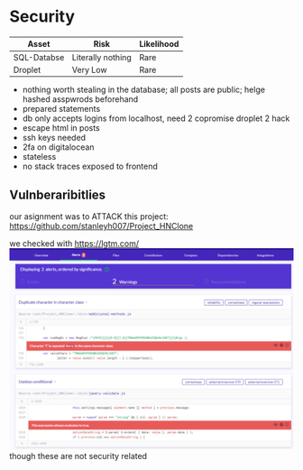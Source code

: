 # Security

| Asset | Risk | Likelihood |
| --- | --- | --- |
| SQL-Databse | Literally nothing | Rare |
| Droplet | Very Low | Rare |

- nothing worth stealing in the database; all posts are public; helge hashed asspwrods beforehand
- prepared statements
- db only accepts logins from localhost, need 2 copromise droplet 2 hack
- escape html in posts
- ssh keys needed
- 2fa on digitalocean
- stateless
- no stack traces exposed to frontend

## Vulnberaribitlies

our asignment was to ATTACK this project: https://github.com/stanleyh007/Project_HNClone

we checked with https://lgtm.com/
![](scan.png)
though these are not security related

